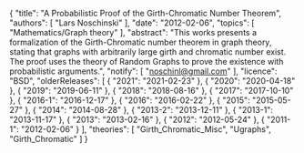{
    "title": "A Probabilistic Proof of the Girth-Chromatic Number Theorem",
    "authors": [
        "Lars Noschinski"
    ],
    "date": "2012-02-06",
    "topics": [
        "Mathematics/Graph theory"
    ],
    "abstract": "This works presents a formalization of the Girth-Chromatic number theorem in graph theory, stating that graphs with arbitrarily large girth and chromatic number exist. The proof uses the theory of Random Graphs to prove the existence with probabilistic arguments.",
    "notify": [
        "noschinl@gmail.com"
    ],
    "licence": "BSD",
    "olderReleases": [
        {
            "2021": "2021-02-23"
        },
        {
            "2020": "2020-04-18"
        },
        {
            "2019": "2019-06-11"
        },
        {
            "2018": "2018-08-16"
        },
        {
            "2017": "2017-10-10"
        },
        {
            "2016-1": "2016-12-17"
        },
        {
            "2016": "2016-02-22"
        },
        {
            "2015": "2015-05-27"
        },
        {
            "2014": "2014-08-28"
        },
        {
            "2013-2": "2013-12-11"
        },
        {
            "2013-1": "2013-11-17"
        },
        {
            "2013": "2013-02-16"
        },
        {
            "2012": "2012-05-24"
        },
        {
            "2011-1": "2012-02-06"
        }
    ],
    "theories": [
        "Girth_Chromatic_Misc",
        "Ugraphs",
        "Girth_Chromatic"
    ]
}